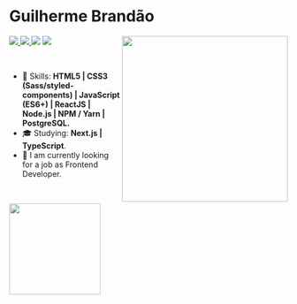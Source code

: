 # Guilherme Brandão

<img align="right" width="300px" src="./bio-image.svg" />

<p align="left">
  <a href="mailto:rafaeldcmartins@gmail.com">
    <img src="https://img.shields.io/badge/-rafaeldcmartins@gmail.com-6633cc?style=flat-square&logo=Gmail&logoColor=white&link=mailto:rafaeldcmartins@gmail.com" />
  </a>
  <a href="https://www.linkedin.com/in/rafaeldcmartins">
    <img src="https://img.shields.io/badge/-Rafael%20Martins-6633cc?style=flat-square&logo=Linkedin&logoColor=white&link=https://www.linkedin.com/in/rafaeldcmartins" />
  </a>
  <a>
    <img src="https://img.shields.io/badge/Rafa Martins%231783-6633cc?style=flat-square&logo=Discord&logoColor=white" />
  </a>
  <a href="https://github.com/martins-rafael/?tab=follow">
    <img src="https://img.shields.io/github/followers/martins-rafael?label=Follow&style=social" />
  </a>
</p>

<br>

- :rocket: Skills: <strong>HTML5 | CSS3 (Sass/styled-components) | JavaScript (ES6+) | ReactJS | Node.js | NPM / Yarn | PostgreSQL.</strong>
- :mortar_board: Studying: <strong>Next.js | TypeScript</strong>.
- :briefcase: I am currently looking for a job as Frontend Developer.

<br>

<img
  align="left"
  height="165"
  src="https://github-readme-stats.vercel.app/api?username=martins-rafael&count_private=true&show_icons=true&custom_title=GitHub%20Status&hide=issues&title_color=6633cc&icon_color=f7df1e&bg_color=ffffff00&text_color=7159c1&hide_border=true"
/>
